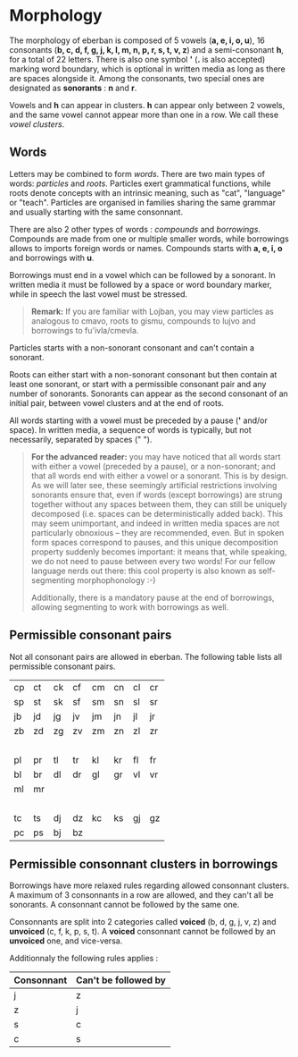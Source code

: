 # Morphology

The morphology of eberban is composed of 5 vowels (**a, e, i, o, u**), 16
consonants (**b, c, d, f, g, j, k, l, m, n, p, r, s, t, v, z**) and a
semi-consonant **h**, for a total of 22 letters. There is also one symbol **'**
(**.** is also accepted) marking word boundary, which is optional in written
media as long as there are spaces alongside it. Among the consonants, two
special ones are designated as **sonorants** : **n** and **r**.

Vowels and **h** can appear in clusters. **h** can appear only between 2 vowels,
and the same vowel cannot appear more than one in a row. We call these *vowel
clusters*.

## Words

Letters may be combined to form *words*. There are two main types of words:
*particles* and *roots*. Particles exert grammatical functions, while roots
denote concepts with an intrinsic meaning, such as "cat", "language" or "teach".
Particles are organised in families sharing the same grammar and usually
starting with the same consonnant.


There are also 2 other types of words : *compounds* and *borrowings*. Compounds
are made from one or multiple smaller words, while borrowings allows to imports
foreign words or names. Compounds starts with **a, e, i, o** and borrowings with
**u**.

Borrowings must end in a vowel which can be followed by a sonorant. In written
media it must be followed by a space or word boundary marker, while in speech
the last vowel must be stressed.

> **Remark:** If you are familiar with Lojban, you may view particles as
> analogous to cmavo, roots to gismu, compounds to lujvo and borrowings to
> fu'ivla/cmevla.

Particles starts with a non-sonorant consonant and can't contain a sonorant.

Roots can either start with a non-sonorant consonant but then contain at least
one sonorant, or start with a permissible consonant pair and any number of
sonorants. Sonorants can appear as the second consonant of an initial pair,
between vowel clusters and at the end of roots.

All words starting with a vowel must be preceded by a pause (**'** and/or
space). In written media, a sequence of words is typically, but not necessarily,
separated by spaces (" ").

>  **For the advanced reader:** you may have noticed that all words start with
>  either a vowel (preceded by a pause), or a non-sonorant; and that all words
>  end with either a vowel or a sonorant. This is by design.
>  As we will later see, these seemingly artificial restrictions involving
>  sonorants ensure that, even if words (except borrowings) are strung together
>  without any spaces between them, they can still be uniquely decomposed (i.e.
>  spaces can be deterministically added back). This may seem unimportant, and
>  indeed in written media spaces are not particularly obnoxious &ndash; they
>  are recommended, even. But in spoken form spaces correspond to pauses, and
>  this unique decomposition property suddenly becomes important: it means that,
>  while speaking, we do not need to pause between every two words! For our
>  fellow language nerds out there: this cool property is also known as
>  self-segmenting morphophonology :-)
>
>  Additionally, there is a mandatory pause at the end of borrowings, allowing
>  segmenting to work with borrowings as well.

## Permissible consonant pairs

Not all consonant pairs are allowed in eberban. The following table lists all
permissible consonant pairs.

|     |     |     |     |     |     |     |        |
| --- | --- | --- | --- | --- | --- | --- | ------ |
| cp  | ct  | ck  | cf  | cm  | cn  | cl  | cr     |
| sp  | st  | sk  | sf  | sm  | sn  | sl  | sr     |
| jb  | jd  | jg  | jv  | jm  | jn  | jl  | jr     |
| zb  | zd  | zg  | zv  | zm  | zn  | zl  | zr     |
|     |     |     |     |     |     |     | &nbsp; |
| pl  | pr  | tl  | tr  | kl  | kr  | fl  | fr     |
| bl  | br  | dl  | dr  | gl  | gr  | vl  | vr     |
| ml  | mr  |     |     |     |     |     |        |
|     |     |     |     |     |     |     | &nbsp; |
| tc  | ts  | dj  | dz  | kc  | ks  | gj  | gz     |
| pc  | ps  | bj  | bz  |

## Permissible consonnant clusters in borrowings

Borrowings have more relaxed rules regarding allowed consonnant clusters. A
maximum of 3 consonnants in a row are allowed, and they can't all be sonorants.
A consonnant cannot be followed by the same one.

Consonnants are split into 2 categories called **voiced** (b, d, g, j, v, z) and
**unvoiced** (c, f, k, p, s, t). A **voiced** consonnant cannot be followed by
an **unvoiced** one, and vice-versa.

Additionnaly the following rules applies :

| Consonnant | Can't be followed by |
| ---------- | -------------------- |
| j          | z                    |
| z          | j                    |
| s          | c                    |
| c          | s                    |